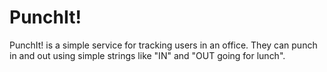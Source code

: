 # PunchIt!

PunchIt! is a simple service for tracking users in an office. They can punch in and out using simple strings like "IN" and "OUT going for lunch".

